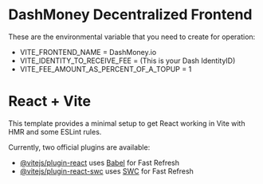 # DashMoney Decentralized Frontend

These are the environmental variable that you need to create for operation:

- VITE_FRONTEND_NAME = DashMoney.io
- VITE_IDENTITY_TO_RECEIVE_FEE = (This is your Dash IdentityID)
- VITE_FEE_AMOUNT_AS_PERCENT_OF_A_TOPUP = 1

# React + Vite

This template provides a minimal setup to get React working in Vite with HMR and some ESLint rules.

Currently, two official plugins are available:

- [@vitejs/plugin-react](https://github.com/vitejs/vite-plugin-react/blob/main/packages/plugin-react/README.md) uses [Babel](https://babeljs.io/) for Fast Refresh
- [@vitejs/plugin-react-swc](https://github.com/vitejs/vite-plugin-react-swc) uses [SWC](https://swc.rs/) for Fast Refresh
